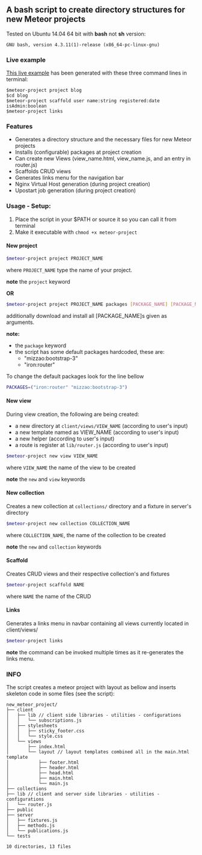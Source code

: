 ## A bash script to create directory structures for new Meteor projects

Tested on Ubuntu 14.04 64 bit with **bash** not **sh** version:

`GNU bash, version 4.3.11(1)-release (x86_64-pc-linux-gnu)`

### Live example

[This live example](http://meteor-project.meteor.com/) has been generated with these three command lines in terminal:

```shell
$meteor-project project blog
$cd blog
$meteor-project scaffold user name:string registered:date isAdmin:boolean
$meteor-project links
```

### Features

* Generates a directory structure and the necessary files for new Meteor projects
* Installs (configurable) packages at project creation
* Can create new Views (view_name.html, view_name.js, and an entry in router.js)
* Scaffolds CRUD views 
* Generates links menu for the navigation bar
* Nginx Virtual Host generation (during project creation)
* Upostart job generation (during project creation)

### Usage - Setup:

1. Place the script in your $PATH or source it so you can call it from terminal
2. Make it executable with `chmod +x meteor-project`

#### New project

```bash
$meteor-project project PROJECT_NAME
```

where `PROJECT_NAME` type the name of your project.

**note** the `project` keyword

**OR**

```bash
$meteor-project project PROJECT_NAME packages [PACKAGE_NAME] [PACKAGE_NAME] ...
```

additionally download and install all [PACKAGE_NAME]s given as arguments.

**note:** 
* the `package` keyword
* the script has some default packages hardcoded, these are:
  * "mizzao:bootstrap-3"
  * "iron:router"

To change the default packages look for the line bellow

```bash
PACKAGES=("iron:router" "mizzao:bootstrap-3")
```

#### New view

During view creation, the following are being created:
 * a new directory at `client/views/VIEW_NAME` (according to user's input)
 * a new template named as VIEW_NAME (according to user's input)
 * a new helper (according to user's input)
 * a route is register at `lib/router.js` (according to user's input)

```bash
$meteor-project new view VIEW_NAME
```

where `VIEW_NAME` the name of the view to be created

**note** the `new` and `view` keywords

#### New collection

Creates a new collection at `collections/` directory and a fixture in server's directory

```bash
$meteor-project new collection COLLECTION_NAME
```

where `COLLECTION_NAME`, the name of the collection to be created

**note** the `new` and `collection` keywords

#### Scaffold

Creates CRUD views and their respective collection's and fixtures

```bash
$meteor-project scaffold NAME
```

where `NAME` the name of the CRUD


#### Links

Generates a links menu in navbar containing all views currently located in client/views/

```bash
$meteor-project links
```

**note** the command can be invoked multiple times as it re-generates the links menu.


### INFO

The script creates a meteor project with layout as bellow and inserts skeleton code in some files (see the script):

```
new_meteor_project/
├── client
│   ├── lib // client side libraries - utilities - configurations
│   │   └── subscriptions.js
│   ├── stylesheets
│   │   ├── sticky_footer.css
│   │   └── style.css
│   └── views
│       ├── index.html
│       └── layout // layout templates combined all in the main.html template
│           ├── footer.html
│           ├── header.html
│           ├── head.html
│           ├── main.html
│           └── main.js
├── collections
├── lib // client and server side libraries - utilities - configurations
│   └── router.js
├── public
├── server
│   ├── fixtures.js
│   ├── methods.js
│   └── publications.js
└── tests

10 directories, 13 files

```

